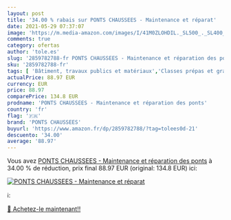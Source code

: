 ```yaml
---
layout: post
title: '34.00 % rabais sur PONTS CHAUSSEES - Maintenance et réparat'
date: 2021-05-29 07:37:07
image: 'https://m.media-amazon.com/images/I/41M0ZLOHDIL._SL500_._SL400_.jpg'
comments: true
category: ofertas
author: 'tole.es'
slug: '2859782788-fr PONTS CHAUSSEES - Maintenance et réparation des ponts'
sku: '2859782788-fr'
tags: [ 'Bâtiment, travaux publics et matériaux','Classes prépas et grandes écoles','Grandes écoles','Livres','Personnages scientifiques','Sciences, Techniques et Médecine','Travaux publics et génie civil','ponts chaussees','Écoles dingénieurs','Études supérieures', ]
actualPrice: 88.97 EUR
currency: EUR
price: 88.97
comparePrice: 134.8 EUR
prodname: 'PONTS CHAUSSEES - Maintenance et réparation des ponts'
country: 'fr'
flag: '🇫🇷'
brand: 'PONTS CHAUSSEES'
buyurl: 'https://www.amazon.fr/dp/2859782788/?tag=tolees0d-21'
descuento: '34.00'
average: '88.97'
---
```


Vous avez [PONTS CHAUSSEES - Maintenance et réparation des ponts](https://www.amazon.fr/dp/2859782788/?tag=tolees0d-21)  à  34.00 % de réduction, prix final  88.97 EUR (original: 134.8 EUR) ici:

[![PONTS CHAUSSEES - Maintenance et réparat](https://m.media-amazon.com/images/I/41M0ZLOHDIL._SL500_._SL400_.jpg)](https://www.amazon.fr/dp/2859782788/?tag=tolees0d-21)

ℹ️:


[🛒 Achetez-le maintenant!!](https://www.amazon.fr/dp/2859782788/?tag=tolees0d-21)
